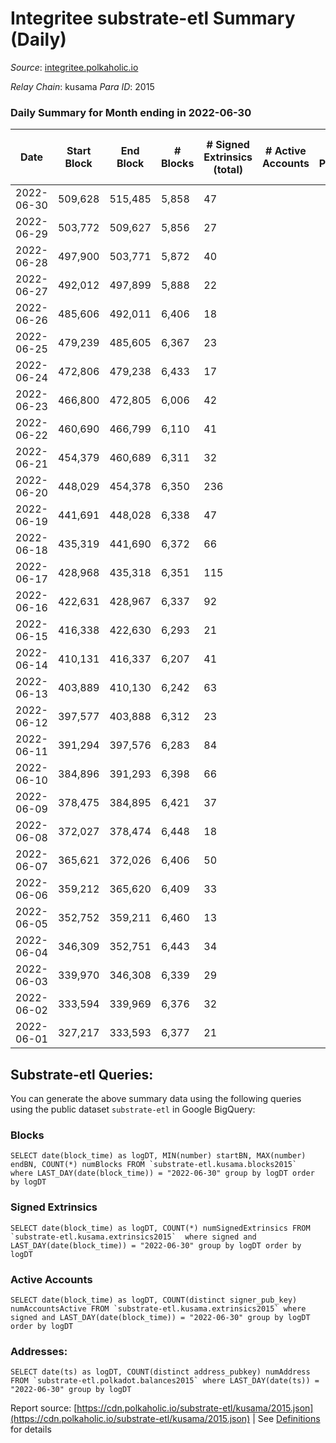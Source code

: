 # Integritee substrate-etl Summary (Daily)

_Source_: [integritee.polkaholic.io](https://integritee.polkaholic.io)

*Relay Chain*: kusama
*Para ID*: 2015



### Daily Summary for Month ending in 2022-06-30


| Date | Start Block | End Block | # Blocks | # Signed Extrinsics (total) | # Active Accounts | # Passive | # New | # Addresses with Balances | # Events | # Transfers | # XCM Transfers In | # XCM Transfers Out |
| ---- | ----------- | --------- | -------- | --------------------------- | ----------------- | --------- | ----- | ------------------------- | -------- | ----------- | ------------------ | ------------------- |
| 2022-06-30 | 509,628 | 515,485 | 5,858  | 47 |  |  |  | 11,443 | 11,978 | 23 ($1,193.13) |   | 3 ($121.55) |
| 2022-06-29 | 503,772 | 509,627 | 5,856  | 27 |  |  |  | 11,438 | 11,855 | 12 ($656.58) |   | 2 ($555.19) |
| 2022-06-28 | 497,900 | 503,771 | 5,872  | 40 |  |  |  | 11,438 | 11,968 | 22 ($2,944.70) | 2 ($3.22) | 3 ($4.26) |
| 2022-06-27 | 492,012 | 497,899 | 5,888  | 22 |  |  |  | 11,437 | 11,881 | 6 ($1,092.93) |   |   |
| 2022-06-26 | 485,606 | 492,011 | 6,406  | 18 |  |  |  | 11,437 | 12,909 | 8 ($705.20) |   |   |
| 2022-06-25 | 479,239 | 485,605 | 6,367  | 23 |  |  |  | 11,436 | 12,856 | 12 ($1,299.85) |   |   |
| 2022-06-24 | 472,806 | 479,238 | 6,433  | 17 |  |  |  | 11,435 | 12,968 | 6 ($243.21) | 1 ($0.62) | 2 ($0.62) |
| 2022-06-23 | 466,800 | 472,805 | 6,006  | 42 |  |  |  | 11,435 | 12,241 | 18 ($3,758.52) | 2 ($1.00) | 2 ($1.63) |
| 2022-06-22 | 460,690 | 466,799 | 6,110  | 41 |  |  |  | 11,432 | 12,452 | 21 ($1,131.06) | 1 ($0.34) | 1 ($0.66) |
| 2022-06-21 | 454,379 | 460,689 | 6,311  | 32 |  |  |  | 11,430 | 12,788 | 20 ($1,791.96) |   |   |
| 2022-06-20 | 448,029 | 454,378 | 6,350  | 236 |  |  |  | 11,430 | 13,889 | 217 ($7,952.48) |   |   |
| 2022-06-19 | 441,691 | 448,028 | 6,338  | 47 |  |  |  | 11,429 | 12,917 | 31 ($233,088.90) |   |   |
| 2022-06-18 | 435,319 | 441,690 | 6,372  | 66 |  |  |  | 11,428 | 13,116 | 52 ($18,141.29) |   |   |
| 2022-06-17 | 428,968 | 435,318 | 6,351  | 115 |  |  |  | 11,424 | 13,325 | 98 ($50,538.50) |   |   |
| 2022-06-16 | 422,631 | 428,967 | 6,337  | 92 |  |  |  | 11,417 | 13,194 | 76 ($191,622.56) |   |   |
| 2022-06-15 | 416,338 | 422,630 | 6,293  | 21 |  |  |  | 11,412 | 12,699 | 15 ($1,870.25) |   |   |
| 2022-06-14 | 410,131 | 416,337 | 6,207  | 41 |  |  |  | 11,411 | 12,627 | 33 ($4,186.92) |   |   |
| 2022-06-13 | 403,889 | 410,130 | 6,242  | 63 |  |  |  | 11,408 | 12,805 | 51 ($30,453.91) |   |   |
| 2022-06-12 | 397,577 | 403,888 | 6,312  | 23 |  |  |  | 11,406 | 12,747 | 14 ($8,358.79) |   |   |
| 2022-06-11 | 391,294 | 397,576 | 6,283  | 84 |  |  |  | 11,403 | 12,984 | 66 ($14,580.18) |   |   |
| 2022-06-10 | 384,896 | 391,293 | 6,398  | 66 |  |  |  | 11,401 | 13,144 | 43 ($22,385.12) |   |   |
| 2022-06-09 | 378,475 | 384,895 | 6,421  | 37 |  |  |  | 11,395 | 13,041 | 25 ($19,539.29) |   |   |
| 2022-06-08 | 372,027 | 378,474 | 6,448  | 18 |  |  |  | 11,389 | 12,988 | 8 ($720.28) |   |   |
| 2022-06-07 | 365,621 | 372,026 | 6,406  | 50 |  |  |  | 11,389 | 13,090 | 25 ($3,570.72) |   |   |
| 2022-06-06 | 359,212 | 365,620 | 6,409  | 33 |  |  |  | 11,385 | 12,993 | 19 ($1,419.38) |   |   |
| 2022-06-05 | 352,752 | 359,211 | 6,460  | 13 |  |  |  | 11,381 | 12,987 | 8 ($1,430.12) |   |   |
| 2022-06-04 | 346,309 | 352,751 | 6,443  | 34 |  |  |  | 11,381 | 13,064 | 20 ($2,827.64) |   |   |
| 2022-06-03 | 339,970 | 346,308 | 6,339  | 29 |  |  |  | 11,378 | 12,832 | 13 ($663.44) |   |   |
| 2022-06-02 | 333,594 | 339,969 | 6,376  | 32 |  |  |  | 11,377 | 12,914 | 16 ($2,810.14) |   |   |
| 2022-06-01 | 327,217 | 333,593 | 6,377  | 21 |  |  |  | 11,374 | 12,862 | 13 ($5,705.36) |   |   |

## Substrate-etl Queries:
You can generate the above summary data using the following queries using the public dataset `substrate-etl` in Google BigQuery:


### Blocks
```
SELECT date(block_time) as logDT, MIN(number) startBN, MAX(number) endBN, COUNT(*) numBlocks FROM `substrate-etl.kusama.blocks2015`  where LAST_DAY(date(block_time)) = "2022-06-30" group by logDT order by logDT
```


### Signed Extrinsics
```
SELECT date(block_time) as logDT, COUNT(*) numSignedExtrinsics FROM `substrate-etl.kusama.extrinsics2015`  where signed and LAST_DAY(date(block_time)) = "2022-06-30" group by logDT order by logDT
```


### Active Accounts
```
SELECT date(block_time) as logDT, COUNT(distinct signer_pub_key) numAccountsActive FROM `substrate-etl.kusama.extrinsics2015` where signed and LAST_DAY(date(block_time)) = "2022-06-30" group by logDT order by logDT
```


### Addresses:
```
SELECT date(ts) as logDT, COUNT(distinct address_pubkey) numAddress FROM `substrate-etl.polkadot.balances2015` where LAST_DAY(date(ts)) = "2022-06-30" group by logDT
```



Report source: [https://cdn.polkaholic.io/substrate-etl/kusama/2015.json](https://cdn.polkaholic.io/substrate-etl/kusama/2015.json) | See [Definitions](/DEFINITIONS.md) for details
